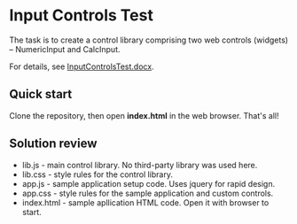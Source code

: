 # Input Controls Test

The task is to create a control library comprising two web controls (widgets) –
NumericInput and CalcInput. 

For details, see [InputControlsTest.docx](InputControlsTest.docx).

## Quick start

Clone the repository, then open **index.html** in the web browser. That's all!

## Solution review

* lib.js - main control library. No third-party library was used here.
* lib.css - style rules for the control library.
* app.js - sample application setup code. Uses jquery for rapid design.
* app.css - style rules for the  sample application and custom controls.
* index.html - sample apllication HTML code. Open it with browser to start.
